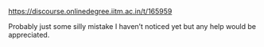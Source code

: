 https://discourse.onlinedegree.iitm.ac.in/t/165959

Probably just some silly mistake I haven’t noticed yet but any help would be appreciated.